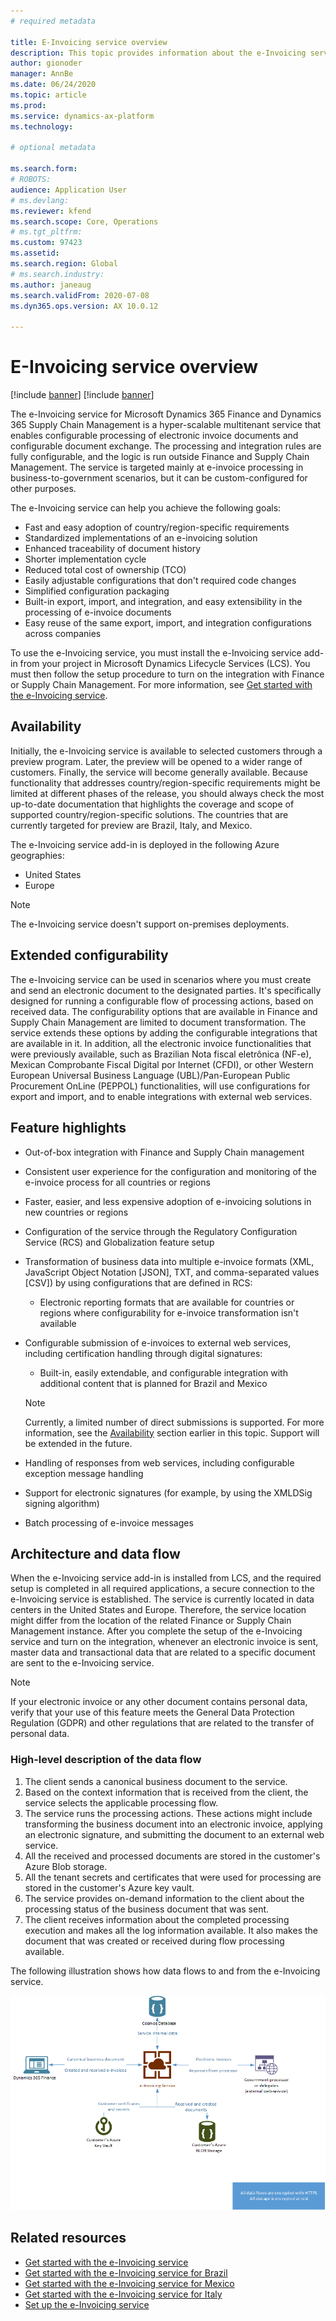 ```yaml
---
# required metadata

title: E-Invoicing service overview
description: This topic provides information about the e-Invoicing service in Microsoft Dynamics 365 Finance and Dynamics 365 Supply Chain Management.
author: gionoder
manager: AnnBe
ms.date: 06/24/2020
ms.topic: article
ms.prod: 
ms.service: dynamics-ax-platform
ms.technology: 

# optional metadata

ms.search.form: 
# ROBOTS: 
audience: Application User
# ms.devlang: 
ms.reviewer: kfend
ms.search.scope: Core, Operations
# ms.tgt_pltfrm: 
ms.custom: 97423
ms.assetid: 
ms.search.region: Global
# ms.search.industry: 
ms.author: janeaug
ms.search.validFrom: 2020-07-08
ms.dyn365.ops.version: AX 10.0.12

---
```


# E-Invoicing service overview

[!include [banner](../includes/banner.md)]
[!include [banner](../includes/preview-banner.md)]

The e-Invoicing service for Microsoft Dynamics 365 Finance and Dynamics 365 Supply Chain Management is a hyper-scalable multitenant service that enables configurable processing of electronic invoice documents and configurable document exchange. The processing and integration rules are fully configurable, and the logic is run outside Finance and Supply Chain Management. The service is targeted mainly at e-invoice processing in business-to-government scenarios, but it can be custom-configured for other purposes.

The e-Invoicing service can help you achieve the following goals:

- Fast and easy adoption of country/region-specific requirements
- Standardized implementations of an e-invoicing solution
- Enhanced traceability of document history
- Shorter implementation cycle
- Reduced total cost of ownership (TCO)
- Easily adjustable configurations that don't required code changes
- Simplified configuration packaging
- Built-in export, import, and integration, and easy extensibility in the processing of e-invoice documents
- Easy reuse of the same export, import, and integration configurations across companies

To use the e-Invoicing service, you must install the e-Invoicing service add-in from your project in Microsoft Dynamics Lifecycle Services (LCS). You must then follow the setup procedure to turn on the integration with Finance or Supply Chain Management. For more information, see [Get started with the e-Invoicing service](e-invoicing-get-started.md).

## Availability

Initially, the e-Invoicing service is available to selected customers through a preview program. Later, the preview will be opened to a wider range of customers. Finally, the service will become generally available. Because functionality that addresses country/region-specific requirements might be limited at different phases of the release, you should always check the most up-to-date documentation that highlights the coverage and scope of supported country/region-specific solutions. The countries that are currently targeted for preview are Brazil, Italy, and Mexico.

The e-Invoicing service add-in is deployed in the following Azure geographies:

- United States
- Europe

> [!NOTE]
> The e-Invoicing service doesn't support on-premises deployments.

## Extended configurability

The e-Invoicing service can be used in scenarios where you must create and send an electronic document to the designated parties. It's specifically designed for running a configurable flow of processing actions, based on received data. The configurability options that are available in Finance and Supply Chain Management are limited to document transformation. The service extends these options by adding the configurable integrations that are available in it. In addition, all the electronic invoice functionalities that were previously available, such as Brazilian Nota fiscal eletrônica (NF-e), Mexican Comprobante Fiscal Digital por Internet (CFDI), or other Western European Universal Business Language (UBL)/Pan-European Public Procurement OnLine (PEPPOL) functionalities, will use configurations for export and import, and to enable integrations with external web services.

## Feature highlights

- Out-of-box integration with Finance and Supply Chain management
- Consistent user experience for the configuration and monitoring of the e-invoice process for all countries or regions
- Faster, easier, and less expensive adoption of e-invoicing solutions in new countries or regions
- Configuration of the service through the Regulatory Configuration Service (RCS) and Globalization feature setup
- Transformation of business data into multiple e-invoice formats (XML, JavaScript Object Notation \[JSON\], TXT, and comma-separated values \[CSV\]) by using configurations that are defined in RCS:

    - Electronic reporting formats that are available for countries or regions where configurability for e-invoice transformation isn't available

- Configurable submission of e-invoices to external web services, including certification handling through digital signatures:

    - Built-in, easily extendable, and configurable integration with additional content that is planned for Brazil and Mexico

    > [!NOTE]
    > Currently, a limited number of direct submissions is supported. For more information, see the [Availability](#availability) section earlier in this topic. Support will be extended in the future.

- Handling of responses from web services, including configurable exception message handling
- Support for electronic signatures (for example, by using the XMLDSig signing algorithm)
- Batch processing of e-invoice messages

## Architecture and data flow

When the e-Invoicing service add-in is installed from LCS, and the required setup is completed in all required applications, a secure connection to the e-Invoicing service is established. The service is currently located in data centers in the United States and Europe. Therefore, the service location might differ from the location of the related Finance or Supply Chain Management instance. After you complete the setup of the e-Invoicing service and turn on the integration, whenever an electronic invoice is sent, master data and transactional data that are related to a specific document are sent to the e-Invoicing service.

> [!NOTE]
> If your electronic invoice or any other document contains personal data, verify that your use of this feature meets the General Data Protection Regulation (GDPR) and other regulations that are related to the transfer of personal data.

### High-level description of the data flow

1. The client sends a canonical business document to the service.
2. Based on the context information that is received from the client, the service selects the applicable processing flow.
3. The service runs the processing actions. These actions might include transforming the business document into an electronic invoice, applying an electronic signature, and submitting the document to an external web service.
4. All the received and processed documents are stored in the customer's Azure Blob storage.
5. All the tenant secrets and certificates that were used for processing are stored in the customer's Azure key vault.
6. The service provides on-demand information to the client about the processing status of the business document that was sent.
7. The client receives information about the completed processing execution and makes all the log information available. It also makes the document that was created or received during flow processing available.

The following illustration shows how data flows to and from the e-Invoicing service.

![Data flow for the e-Invoicing service](media/e-invoicing-service-data-flow-diagram-overview.png)

## Related resources

- [Get started with the e-Invoicing service](e-invoicing-get-started.md)
- [Get started with the e-Invoicing service for Brazil](e-invoicing-bra-get-started.md)
- [Get started with the e-Invoicing service for Mexico](e-invoicing-mex-get-started.md)
- [Get started with the e-Invoicing service for Italy](e-invoicing-ita-get-started.md)
- [Set up the e-Invoicing service](e-invoicing-setup.md)
